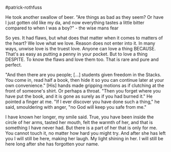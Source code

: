 #patrick-rothfuss

He took another swallow of beer. "Are things as bad as they seem? Or have I just gotten old like my da, and now everything tastes a little bitter compared to when I was a boy?" - the wise mans fear

So yes. It had flaws, but what does that matter when it comes to matters of the heart? We love what we love. Reason does not enter into it. In many ways, unwise love is the truest love. Anyone can love a thing BECAUSE. That's as easy as putting a penny in your pocket. But to love a thing DESPITE. To know the flaws and love them too. That is rare and pure and perfect.

"And then there are you people; \[...\] students given freedom in the Stacks. You come in, read half a book, then hide it so you can continue later at your own convenience." \[His\] hands made gripping motions as if clutching at the front of someone's shirt. Or perhaps a throat. "Then you forget where you have put the book, and it is gone as surely as if you had burned it." He pointed a finger at me. "If I ever discover you have done such a thing," he said, smouldering with anger, "no God will keep you safe from me."

I have known her longer, my smile said. True, you have been inside the circle of her arms, tasted her mouth, felt the warmth of her, and that is something I have never had. But there is a part of her that is only for me. You cannot touch it, no matter how hard you might try. And after she has left you I will still be here, making her laugh. My light shining in her. I will still be here long after she has forgotten your name.